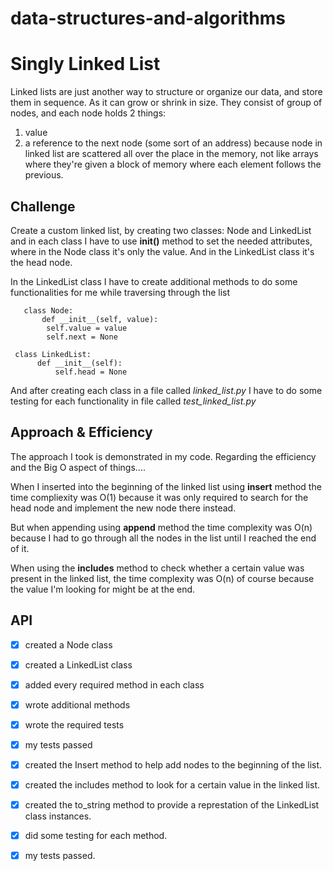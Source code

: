 # data-structures-and-algorithms


# Singly Linked List
Linked lists are just another way to structure or organize our data, and store them in sequence. As it can grow or shrink in size.
They consist of group of nodes, and each node holds 2 things:

1. value
2. a reference to the next node (some sort of an address) because node in linked list are scattered all over the place in the memory, not like arrays where they're given a block of memory where each element follows the previous.


## Challenge
Create a custom linked list, by creating two classes: Node and LinkedList
and in each class I have to use **__init__()** method to set the needed attributes, where in the Node class it's only the value. And in the LinkedList class it's the head node.

In the LinkedList class I have to create additional methods to do some functionalities for me while traversing through the list
```
   class Node:
       def __init__(self, value):
        self.value = value
        self.next = None
```
```
 class LinkedList:
      def __init__(self):
          self.head = None
```


And after creating each class in a file called *linked_list.py* I have to do some testing for each functionality in file called *test_linked_list.py*



## Approach & Efficiency
The approach I took is demonstrated in my code.
Regarding the efficiency and the Big O aspect of things....

When I inserted into the beginning of the linked list using **insert** method the time compliexity was O(1) because it was only required to search for the head node and 
implement the new node there instead.

But when appending using **append** method the time complexity was O(n) because I had to go through all the nodes in the list until I reached the end of it.

When using the **includes** method to check whether a certain value was present in the linked list, the time complexity was O(n) of course because the value I'm looking
for might be at the end.


## API
- [x] created a Node class
- [x] created a LinkedList class
- [x] added every required method in each class
- [x] wrote additional methods
- [x] wrote the required tests
- [x] my tests passed


- [x] created the Insert method to help add nodes to the beginning of the list.
- [x] created the includes method to look for a certain value in the linked list.
- [x] created the to_string method to provide a represtation of the LinkedList class instances.
- [x] did some testing for each method.
- [x] my tests passed.
